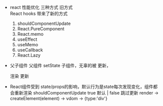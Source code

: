 - react 性能优化
   三种方式  旧方式  
   React hooks  带来了新的方式  
   1. shouldComponentUpdate 
   2. React.PureComponent
   3. React.memo 
   4. useEffect 
   5. useMemo
   6. useCallback   
   7. React.Lazy  


- 父子组件
   父组件 setState 
   子组件，无辜的被 更新，
    
   渲染  更新   

- React组件受到 state/props的影响，默认行为是state每次发现变化，组件都会重新渲染
     shouldComponentUpdate true 默认 |  false  跳过更新 
     render -> createElement(element) -> vdom -> {type:'div'}    

